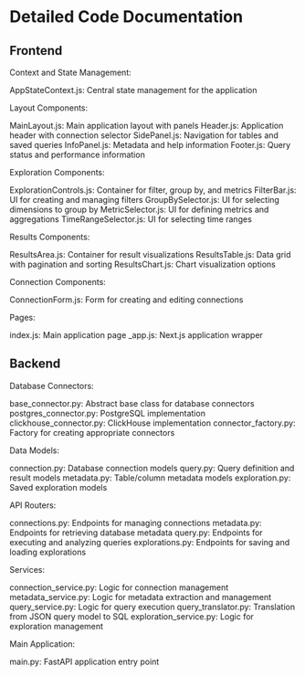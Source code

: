 # Detailed Code Documentation

## Frontend

Context and State Management:

AppStateContext.js: Central state management for the application


Layout Components:

MainLayout.js: Main application layout with panels
Header.js: Application header with connection selector
SidePanel.js: Navigation for tables and saved queries
InfoPanel.js: Metadata and help information
Footer.js: Query status and performance information


Exploration Components:

ExplorationControls.js: Container for filter, group by, and metrics
FilterBar.js: UI for creating and managing filters
GroupBySelector.js: UI for selecting dimensions to group by
MetricSelector.js: UI for defining metrics and aggregations
TimeRangeSelector.js: UI for selecting time ranges


Results Components:

ResultsArea.js: Container for result visualizations
ResultsTable.js: Data grid with pagination and sorting
ResultsChart.js: Chart visualization options


Connection Components:

ConnectionForm.js: Form for creating and editing connections


Pages:

index.js: Main application page
_app.js: Next.js application wrapper



## Backend

Database Connectors:

base_connector.py: Abstract base class for database connectors
postgres_connector.py: PostgreSQL implementation
clickhouse_connector.py: ClickHouse implementation
connector_factory.py: Factory for creating appropriate connectors


Data Models:

connection.py: Database connection models
query.py: Query definition and result models
metadata.py: Table/column metadata models
exploration.py: Saved exploration models


API Routers:

connections.py: Endpoints for managing connections
metadata.py: Endpoints for retrieving database metadata
query.py: Endpoints for executing and analyzing queries
explorations.py: Endpoints for saving and loading explorations


Services:

connection_service.py: Logic for connection management
metadata_service.py: Logic for metadata extraction and management
query_service.py: Logic for query execution
query_translator.py: Translation from JSON query model to SQL
exploration_service.py: Logic for exploration management


Main Application:

main.py: FastAPI application entry point
